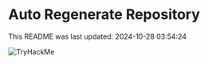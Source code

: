 # Auto Regenerate Repository

This README was last updated: 2024-10-28 03:54:24

 ![TryHackMe](https://tryhackme.com/badge/533634)